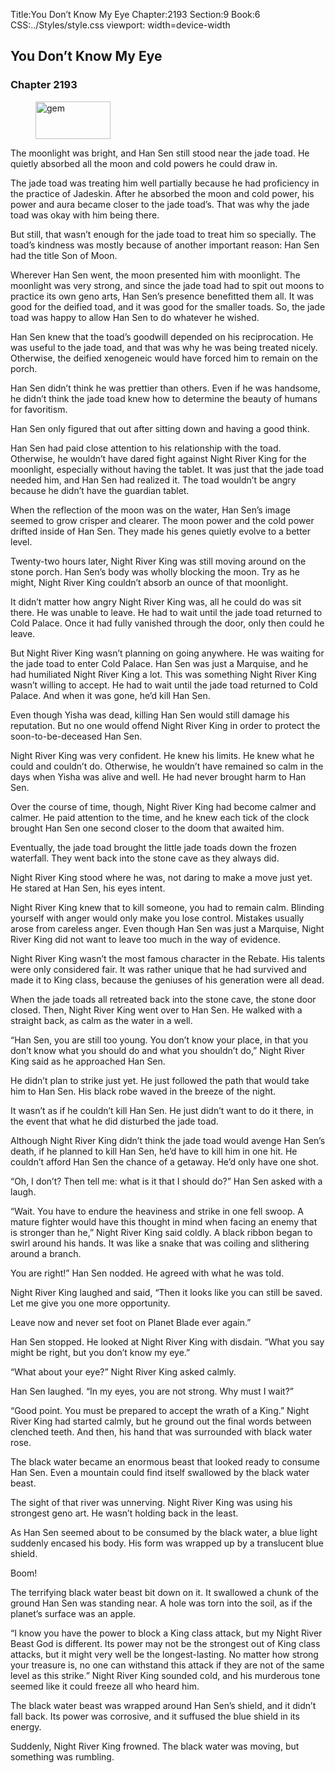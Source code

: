 Title:You Don’t Know My Eye 
Chapter:2193 
Section:9 
Book:6 
CSS:../Styles/style.css 
viewport: width=device-width
  
## You Don’t Know My Eye
### Chapter 2193 
<figure>
	<img src="../Images/gem.gif" alt="gem" id="gem" width="120" height="60" />
</figure>
  

  
  The moonlight was bright, and Han Sen still stood near the jade toad. He quietly absorbed all the moon and cold powers he could draw in.

The jade toad was treating him well partially because he had proficiency in the practice of Jadeskin. After he absorbed the moon and cold power, his power and aura became closer to the jade toad’s. That was why the jade toad was okay with him being there.

But still, that wasn’t enough for the jade toad to treat him so specially. The toad’s kindness was mostly because of another important reason: Han Sen had the title Son of Moon.

Wherever Han Sen went, the moon presented him with moonlight. The moonlight was very strong, and since the jade toad had to spit out moons to practice its own geno arts, Han Sen’s presence benefitted them all. It was good for the deified toad, and it was good for the smaller toads. So, the jade toad was happy to allow Han Sen to do whatever he wished.

Han Sen knew that the toad’s goodwill depended on his reciprocation. He was useful to the jade toad, and that was why he was being treated nicely. Otherwise, the deified xenogeneic would have forced him to remain on the porch.

Han Sen didn’t think he was prettier than others. Even if he was handsome, he didn’t think the jade toad knew how to determine the beauty of humans for favoritism.

Han Sen only figured that out after sitting down and having a good think.

Han Sen had paid close attention to his relationship with the toad. Otherwise, he wouldn’t have dared fight against Night River King for the moonlight, especially without having the tablet. It was just that the jade toad needed him, and Han Sen had realized it. The toad wouldn’t be angry because he didn’t have the guardian tablet.

When the reflection of the moon was on the water, Han Sen’s image seemed to grow crisper and clearer. The moon power and the cold power drifted inside of Han Sen. They made his genes quietly evolve to a better level.

Twenty-two hours later, Night River King was still moving around on the stone porch. Han Sen’s body was wholly blocking the moon. Try as he might, Night River King couldn’t absorb an ounce of that moonlight.

It didn’t matter how angry Night River King was, all he could do was sit there. He was unable to leave. He had to wait until the jade toad returned to Cold Palace. Once it had fully vanished through the door, only then could he leave.

But Night River King wasn’t planning on going anywhere. He was waiting for the jade toad to enter Cold Palace. Han Sen was just a Marquise, and he had humiliated Night River King a lot. This was something Night River King wasn’t willing to accept. He had to wait until the jade toad returned to Cold Palace. And when it was gone, he’d kill Han Sen.

Even though Yisha was dead, killing Han Sen would still damage his reputation. But no one would offend Night River King in order to protect the soon-to-be-deceased Han Sen.

Night River King was very confident. He knew his limits. He knew what he could and couldn’t do. Otherwise, he wouldn’t have remained so calm in the days when Yisha was alive and well. He had never brought harm to Han Sen.

Over the course of time, though, Night River King had become calmer and calmer. He paid attention to the time, and he knew each tick of the clock brought Han Sen one second closer to the doom that awaited him.

Eventually, the jade toad brought the little jade toads down the frozen waterfall. They went back into the stone cave as they always did.

Night River King stood where he was, not daring to make a move just yet. He stared at Han Sen, his eyes intent.

Night River King knew that to kill someone, you had to remain calm. Blinding yourself with anger would only make you lose control. Mistakes usually arose from careless anger. Even though Han Sen was just a Marquise, Night River King did not want to leave too much in the way of evidence.

Night River King wasn’t the most famous character in the Rebate. His talents were only considered fair. It was rather unique that he had survived and made it to King class, because the geniuses of his generation were all dead.

When the jade toads all retreated back into the stone cave, the stone door closed. Then, Night River King went over to Han Sen. He walked with a straight back, as calm as the water in a well.

“Han Sen, you are still too young. You don’t know your place, in that you don’t know what you should do and what you shouldn’t do,” Night River King said as he approached Han Sen.

He didn’t plan to strike just yet. He just followed the path that would take him to Han Sen. His black robe waved in the breeze of the night.

It wasn’t as if he couldn’t kill Han Sen. He just didn’t want to do it there, in the event that what he did disturbed the jade toad.

Although Night River King didn’t think the jade toad would avenge Han Sen’s death, if he planned to kill Han Sen, he’d have to kill him in one hit. He couldn’t afford Han Sen the chance of a getaway. He’d only have one shot.

“Oh, I don’t? Then tell me: what is it that I should do?” Han Sen asked with a laugh.

“Wait. You have to endure the heaviness and strike in one fell swoop. A mature fighter would have this thought in mind when facing an enemy that is stronger than he,” Night River King said coldly. A black ribbon began to swirl around his hands. It was like a snake that was coiling and slithering around a branch.

You are right!” Han Sen nodded. He agreed with what he was told.

Night River King laughed and said, “Then it looks like you can still be saved. Let me give you one more opportunity.

Leave now and never set foot on Planet Blade ever again.”

Han Sen stopped. He looked at Night River King with disdain. “What you say might be right, but you don’t know my eye.”

“What about your eye?” Night River King asked calmly.

Han Sen laughed. “In my eyes, you are not strong. Why must I wait?”

“Good point. You must be prepared to accept the wrath of a King.” Night River King had started calmly, but he ground out the final words between clenched teeth. And then, his hand that was surrounded with black water rose.

The black water became an enormous beast that looked ready to consume Han Sen. Even a mountain could find itself swallowed by the black water beast.

The sight of that river was unnerving. Night River King was using his strongest geno art. He wasn’t holding back in the least.

As Han Sen seemed about to be consumed by the black water, a blue light suddenly encased his body. His form was wrapped up by a translucent blue shield.

Boom!

The terrifying black water beast bit down on it. It swallowed a chunk of the ground Han Sen was standing near. A hole was torn into the soil, as if the planet’s surface was an apple.

“I know you have the power to block a King class attack, but my Night River Beast God is different. Its power may not be the strongest out of King class attacks, but it might very well be the longest-lasting. No matter how strong your treasure is, no one can withstand this attack if they are not of the same level as this strike.” Night River King sounded cold, and his murderous tone seemed like it could freeze all who heard him.

The black water beast was wrapped around Han Sen’s shield, and it didn’t fall back. Its power was corrosive, and it suffused the blue shield in its energy.

Suddenly, Night River King frowned. The black water was moving, but something was rumbling.
